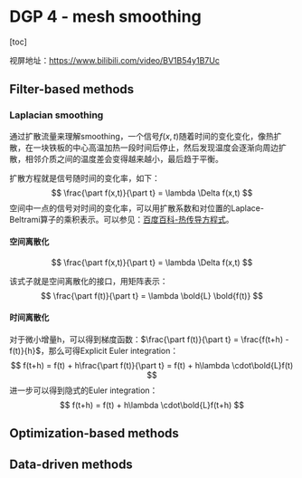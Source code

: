 # DGP 4 - mesh smoothing

[toc]

视屏地址：https://www.bilibili.com/video/BV1B54y1B7Uc

## Filter-based methods

### Laplacian smoothing

通过扩散流量来理解smoothing，一个信号$f(x,t)$随着时间的变化变化，像热扩散，在一块铁板的中心高温加热一段时间后停止，然后发现温度会逐渐向周边扩散，相邻介质之间的温度差会变得越来越小，最后趋于平衡。

扩散方程就是信号随时间的变化率，如下：
$$
\frac{\part f(x,t)}{\part t} = \lambda \Delta f(x,t)
$$
空间中一点的信号对时间的变化率，可以用扩散系数和对位置的Laplace-Beltrami算子的乘积表示。可以参见：[百度百科-热传导方程式](https://baike.baidu.com/item/%E7%83%AD%E4%BC%A0%E5%AF%BC%E6%96%B9%E7%A8%8B%E5%BC%8F)。

#### 空间离散化

$$
\frac{\part f(x,t)}{\part t} = \lambda \Delta f(x,t)
$$

该式子就是空间离散化的接口，用矩阵表示：
$$
\frac{\part f(t)}{\part t} = \lambda \bold{L} \bold{f(t)}
$$

#### 时间离散化

对于微小增量h，可以得到梯度函数：$\frac{\part f(t)}{\part t} = \frac{f(t+h) - f(t)}{h}$，那么可得Explicit Euler integration：
$$
f(t+h) = f(t) + h\frac{\part f(t)}{\part t} = f(t) + h\lambda \cdot\bold{L}f(t)
$$
进一步可以得到隐式的Euler integration：
$$
f(t+h) = f(t) + h\lambda \cdot\bold{L}f(t+h)
$$


## Optimization-based methods

## Data-driven methods